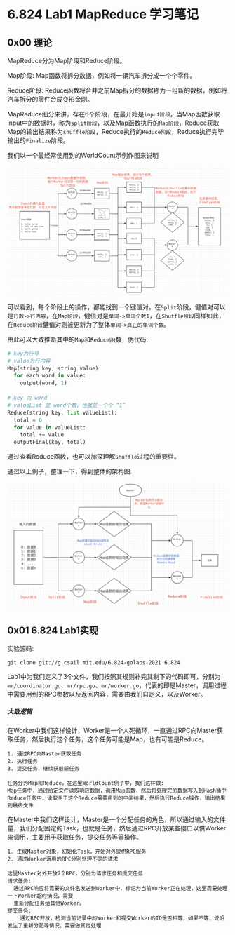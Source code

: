 # 6.824 Lab1 MapReduce 学习笔记

## 0x00 理论

MapReduce分为Map阶段和Reduce阶段。

Map阶段: Map函数将拆分数据，例如将一辆汽车拆分成一个个零件。

Reduce阶段: Reduce函数将合并之前Map拆分的数据称为一组新的数据，例如将汽车拆分的零件合成变形金刚。



MapReduce细分来讲，存在6个阶段，在最开始是`input阶段`，当Map函数获取input中的数据时，称为`split阶段`，以及Map函数执行的`Map阶段`，Reduce获取Map的输出结果称为`shuffle阶段`，Reduce执行的`Reduce阶段`，Reduce执行完毕输出的`Finalize`阶段。

我们以一个最经常使用到的WorldCount示例作图来说明

![](./MapReduce_pic/1.png)

可以看到，每个阶段上的操作，都能找到一个键值对，在`Split`阶段，健值对可以是`行数->行内容`，在`Map阶段`，健值对是`单词->单词个数1`，在`Shuffle阶段`同样如此，在`Reduce阶段`健值对则被更新为了整体`单词->真正的单词个数`。

由此可以大致推断其中的`Map`和`Reduce`函数，伪代码:

```python
# key为行号
# value为行内容
Map(string key, string value):
  for each word in value:
  	output(word, 1)

# key 为 word
# valueList 是 word个数，也就是一个个 “1”
Reduce(string key, list valueList):
  total = 0
  for value in valueList:
    total += value
  outputFinal(key, total)
```

通过查看Reduce函数，也可以加深理解`Shuffle`过程的重要性。

通过以上例子，整理一下，得到整体的架构图:

![](./MapReduce_pic/2.png)

## 0x01 6.824 Lab1实现

实验源码:

```shell
git clone git://g.csail.mit.edu/6.824-golabs-2021 6.824
```

Lab1中为我们定义了3个文件，我们按照其规则补完其剩下的代码即可，分别为`mr/coordinator.go`、`mr/rpc.go`、`mr/worker.go`，代表的即是Master，调用过程中需要用到的RPC参数以及返回内容，需要由我们自定义，以及Worker。

##### 大致逻辑

在Worker中我们这样设计，Worker是一个人死循环，一直通过RPC向Master获取任务，然后执行这个任务，这个任务可能是Map，也有可能是Reduce。

```
1. 通过RPC向Master获取任务
2. 执行任务
3. 提交任务，继续获取新任务

任务分为Map和Reduce，在这里WorldCount例子中，我们这样做:
Map任务中，通过给定文件读取响应数据，调用Map函数，然后将处理完的数据写入到Hash桶中
Reduce任务中，读取关于这个Reduce需要用到的中间结果，然后执行Reduce操作，输出结果到最终文件
```

在Master中我们这样设计，Master是一个分配任务的角色，所以通过输入的文件量，我们分配固定的Task，也就是任务，然后通过RPC开放某些接口以供Worker来调用，主要用于获取任务，提交任务等等操作。

```
1. 生成Master对象，初始化Task，开始对外提供RPC服务
2. 通过Worker调用的RPC分别处理不同的请求

这里Master对外开放2个RPC，分别为请求任务和提交任务
请求任务:
  通过RPC响应将需要的文件名发送到Worker中，标记为当前Worker正在处理，这里需要处理一下Worker超时情况，需要
  重新分配任务给其他Worker。
提交任务:
	通过RPC开放，检测当前记录中的Worker和提交Worker的ID是否相等，如果不等，说明发生了重新分配等情况，需要做其他处理
```



